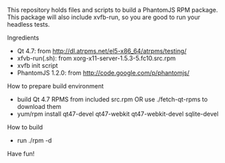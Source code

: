This repository holds files and scripts to build a PhantomJS RPM
package. This package will also include xvfb-run, so you are good to
run your headless tests.

Ingredients
- Qt 4.7: from http://dl.atrpms.net/el5-x86_64/atrpms/testing/
- xfvb-run(.sh): from xorg-x11-server-1.5.3-5.fc10.src.rpm
- xvfb init script
- PhantomJS 1.2.0: from http://code.google.com/p/phantomjs/

How to prepare build environment
- build Qt 4.7 RPMS from included src.rpm OR use ./fetch-qt-rpms to download them
- yum/rpm install qt47-devel qt47-webkit qt47-webkit-devel sqlite-devel

How to build
- run ./rpm -d

Have fun!
